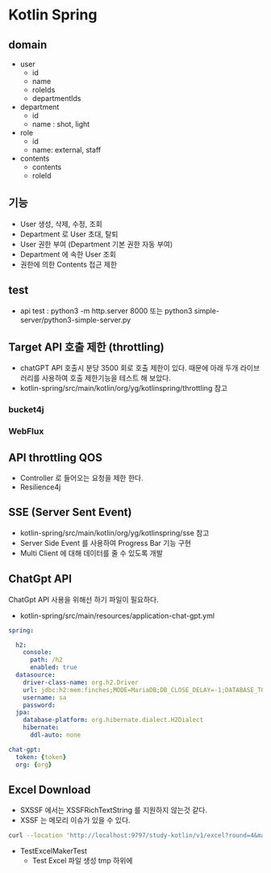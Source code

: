 # Kotlin Spring 

## domain 

- user
  - id
  - name
  - roleIds
  - departmentIds
- department
  - id
  - name : shot, light 
- role
  - id
  - name: external, staff
- contents
  - contents
  - roleId


## 기능
- User 생성, 삭제, 수정, 조회
- Department 로 User 초대, 탈퇴
- User 권한 부여 (Department 기본 권한 자동 부여)
- Department 에 속한 User 조회
- 권한에 의한 Contents 접근 제한 

## test
- api test : python3 -m http.server 8000 또는 python3 simple-server/python3-simple-server.py


## Target API 호출 제한 (throttling)
- chatGPT API 호출시 분당 3500 회로 호출 제한이 있다. 때문에 아래 두개 라이브러리를 사용하여 호출 제한기능을 테스트 해 보았다. 
- kotlin-spring/src/main/kotlin/org/yg/kotlinspring/throttling 참고 
### bucket4j
### WebFlux

## API throttling QOS
- Controller 로 들어오는 요청을 제한 한다. 
- Resilience4j


## SSE (Server Sent Event)
- kotlin-spring/src/main/kotlin/org/yg/kotlinspring/sse 참고 
- Server Side Event 를 사용하여 Progress Bar 기능 구현 
- Multi Client 에 대해 데이터를 줄 수 있도록 개발 

## ChatGpt API 

ChatGpt API 사용을 위해선 하기 파일이 필요하다. 
- kotlin-spring/src/main/resources/application-chat-gpt.yml

```yaml
spring:

  h2:
    console:
      path: /h2
      enabled: true
  datasource:
    driver-class-name: org.h2.Driver
    url: jdbc:h2:mem:finches;MODE=MariaDB;DB_CLOSE_DELAY=-1;DATABASE_TO_UPPER=false;NON_KEYWORDS=USER;DB_CLOSE_ON_EXIT=FALSE
    username: sa
    password:
  jpa:
    database-platform: org.hibernate.dialect.H2Dialect
    hibernate:
      ddl-auto: none

chat-gpt:
  token: {token}
  org: {org}
```

## Excel Download
- SXSSF 에서는 XSSFRichTextString 를 지원하지 않는것 같다. 
- XSSF 는 메모리 이슈가 있을 수 있다. 

```bash
curl --location 'http://localhost:9797/study-kotlin/v1/excel?round=4&maxSceneCount=5'
```

- TestExcelMakerTest
  - Test Excel 파일 생성 tmp 하위에 
